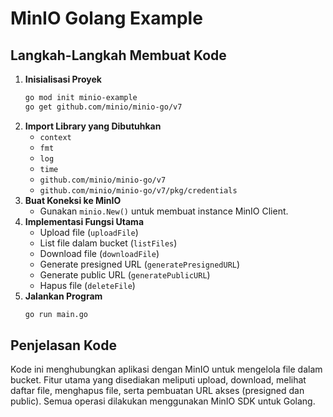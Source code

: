 # MinIO Golang Example

## Langkah-Langkah Membuat Kode
1. **Inisialisasi Proyek**
   ```sh
   go mod init minio-example
   go get github.com/minio/minio-go/v7
   ```
2. **Import Library yang Dibutuhkan**
   - `context`
   - `fmt`
   - `log`
   - `time`
   - `github.com/minio/minio-go/v7`
   - `github.com/minio/minio-go/v7/pkg/credentials`
3. **Buat Koneksi ke MinIO**
   - Gunakan `minio.New()` untuk membuat instance MinIO Client.
4. **Implementasi Fungsi Utama**
   - Upload file (`uploadFile`)
   - List file dalam bucket (`listFiles`)
   - Download file (`downloadFile`)
   - Generate presigned URL (`generatePresignedURL`)
   - Generate public URL (`generatePublicURL`)
   - Hapus file (`deleteFile`)
5. **Jalankan Program**
   ```sh
   go run main.go
   ```

## Penjelasan Kode
Kode ini menghubungkan aplikasi dengan MinIO untuk mengelola file dalam bucket. Fitur utama yang disediakan meliputi upload, download, melihat daftar file, menghapus file, serta pembuatan URL akses (presigned dan public). Semua operasi dilakukan menggunakan MinIO SDK untuk Golang.

